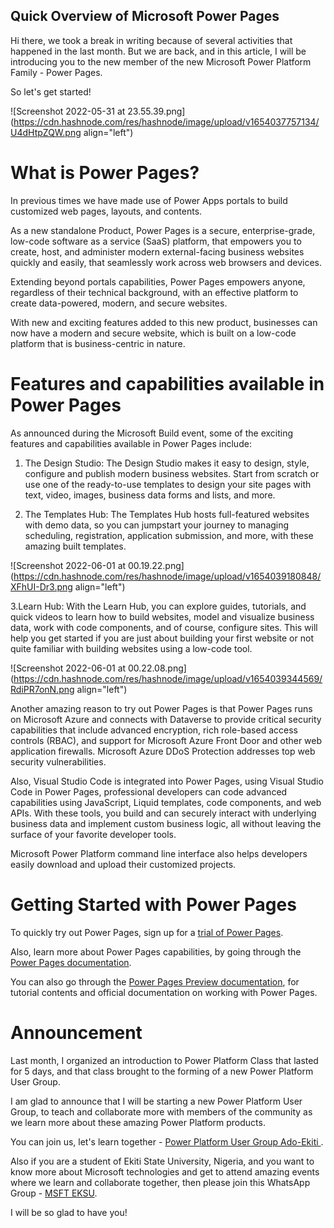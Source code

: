 ## Quick Overview of Microsoft Power Pages

Hi there, we took a break in writing because of several activities that happened in the last month. But we are back, and in this article, I will be introducing you to the new member of the new Microsoft Power Platform Family - Power Pages. 

So let's get started!

![Screenshot 2022-05-31 at 23.55.39.png](https://cdn.hashnode.com/res/hashnode/image/upload/v1654037757134/U4dHtpZQW.png align="left")

# What is Power Pages?
In previous times we have made use of Power Apps portals to build customized web pages, layouts, and contents. 

As a new standalone Product, Power Pages is a secure, enterprise-grade, low-code software as a service (SaaS) platform, that empowers you to create, host, and administer modern external-facing business websites quickly and easily, that seamlessly work across web browsers and devices.

Extending beyond portals capabilities, Power Pages empowers anyone, regardless of their technical background, with an effective platform to create data-powered, modern, and secure websites.

With new and exciting features added to this new product, businesses can now have a modern and secure website, which is built on a low-code platform that is business-centric in nature. 

# Features and capabilities available in Power Pages
As announced during the Microsoft Build event, some of the exciting features and capabilities available in Power Pages include: 

1. The Design Studio:
The Design Studio makes it easy to design, style, configure and publish modern business websites. Start from scratch or use one of the ready-to-use templates to design your site pages with text, video, images, business data forms and lists, and more. 

2. The Templates Hub:
The Templates Hub hosts full-featured websites with demo data, so you can jumpstart your journey to managing scheduling, registration, application submission, and more, with these amazing built templates.

![Screenshot 2022-06-01 at 00.19.22.png](https://cdn.hashnode.com/res/hashnode/image/upload/v1654039180848/XFhUI-Dr3.png align="left")

3.Learn Hub:
With the Learn Hub, you can explore guides, tutorials, and quick videos to learn how to build websites, model and visualize business data, work with code components, and of course, configure sites.
This will help you get started if you are just about building your first website or not quite familiar with building websites using a low-code tool. 

![Screenshot 2022-06-01 at 00.22.08.png](https://cdn.hashnode.com/res/hashnode/image/upload/v1654039344569/RdiPR7onN.png align="left")

Another amazing reason to try out Power Pages is that Power Pages runs on Microsoft Azure and connects with Dataverse to provide critical security capabilities that include advanced encryption, rich role-based access controls (RBAC), and support for Microsoft Azure Front Door and other web application firewalls. Microsoft Azure DDoS Protection addresses top web security vulnerabilities.

Also, Visual Studio Code is integrated into Power Pages, using Visual Studio Code in Power Pages, professional developers can code advanced capabilities using JavaScript, Liquid templates, code components, and web APIs. With these tools, you build and can securely interact with underlying business data and implement custom business logic, all without leaving the surface of your favorite developer tools. 

Microsoft Power Platform command line interface also helps developers easily download and upload their customized projects.

# Getting Started with Power Pages

To quickly try out Power Pages, sign up for a [trial of Power Pages](https://powerpages.microsoft.com/?wt.mc_ID=Build2022_fld_us_bl_oo_bl_PowerPlatform).

Also, learn more about Power Pages capabilities, by going through the [Power Pages documentation](https://powerpages.microsoft.com/capabilities). 

You can also go through the [Power Pages Preview documentation](https://docs.microsoft.com/en-us/power-pages/), for tutorial contents and official documentation on working with Power Pages. 

# Announcement
Last month, I organized an introduction to Power Platform Class that lasted for 5 days, and that class brought to the forming of a new Power Platform User Group. 

I am glad to announce that I will be starting a new Power Platform User Group, to teach and collaborate more with members of the community as we learn more about these amazing Power Platform products. 

You can join us, let's learn together - [Power Platform User Group Ado-Ekiti
](https://powerusers.microsoft.com/t5/Power-Platform-User-Group-Ado/gh-p/PowerPlatformUserGroupAdo-Ekiti).

Also if you are a student of Ekiti State University, Nigeria, and you want to know more about Microsoft technologies and get to attend amazing events where we learn and collaborate together, then please join this WhatsApp Group - [MSFT EKSU](https://chat.whatsapp.com/ENSHlijEVC49zqNlVWjQuc). 

I will be so glad to have you!




